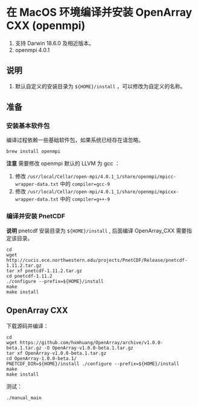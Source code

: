 # 在 MacOS 环境编译并安装 OpenArray CXX (openmpi)

1. 支持 Darwin 18.6.0 及相近版本。
2. openmpi 4.0.1

## 说明

1. 默认自定义的安装目录为 `${HOME}/install` ，可以修改为自定义的名称。

## 准备

### 安装基本软件包

编译过程依赖一些基础软件包，如果系统已经存在请忽略。

```shell
brew install openmpi
```

**注意** 需要修改 openmpi 默认的 LLVM 为 gcc ：

1. 修改 `/usr/local/Cellar/open-mpi/4.0.1_1/share/openmpi/mpicc-wrapper-data.txt` 中的 `compiler=gcc-9`
2. 修改 `/usr/local/Cellar/open-mpi/4.0.1_1/share/openmpi/mpicxx-wrapper-data.txt` 中的 `compiler=g++-9`

### 编译并安装 PnetCDF

**说明** pnetcdf 安装目录为 `${HOME}/install` , 后面编译 OpenArray_CXX 需要指定该目录。

```shell
cd
wget http://cucis.ece.northwestern.edu/projects/PnetCDF/Release/pnetcdf-1.11.2.tar.gz
tar xf pnetcdf-1.11.2.tar.gz
cd pnetcdf-1.11.2
./configure --prefix=${HOME}/install
make
make install
```

## OpenArray CXX

下载源码并编译：

```shell
cd
wget https://github.com/hxmhuang/OpenArray/archive/v1.0.0-beta.1.tar.gz -O OpenArray-v1.0.0-beta.1.tar.gz
tar xf OpenArray-v1.0.0-beta.1.tar.gz
cd OpenArray-1.0.0-beta.1/
PNETCDF_DIR=${HOME}/install ./configure --prefix=${HOME}/install
make
make install
```

测试：

```shell
./manual_main
```

